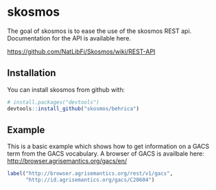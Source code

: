 # skosmos

The goal of skosmos is to ease the use of the skosmos REST api.
Documentation for the API is available here.

https://github.com/NatLibFi/Skosmos/wiki/REST-API

## Installation

You can install skosmos from github with:

```R
# install.packages("devtools")
devtools::install_github("skosmos/behrica")
```

## Example

This is a basic example which shows how to get information on a GACS term from the 
GACS vocabulary. A browser of GACS is availbale here: http://browser.agrisemantics.org/gacs/en/


```R
label("http://browser.agrisemantics.org/rest/v1/gacs",
      "http://id.agrisemantics.org/gacs/C20604")
```
